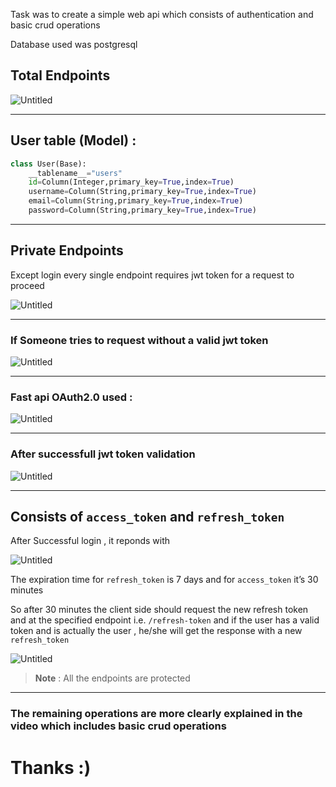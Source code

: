 Task was to create a simple web api which consists of authentication and basic crud operations

Database used was postgresql

## Total Endpoints

![Untitled](https://prod-files-secure.s3.us-west-2.amazonaws.com/4ca6cbb9-ce68-4c5a-bd04-919234e7f3e1/fad6bc26-0a87-40d4-9543-516789404c54/Untitled.png)

---

## User table (Model) :

```python
class User(Base):
    __tablename__="users"
    id=Column(Integer,primary_key=True,index=True)
    username=Column(String,primary_key=True,index=True)
    email=Column(String,primary_key=True,index=True)
    password=Column(String,primary_key=True,index=True)

```

---

## Private Endpoints

Except login every single endpoint requires jwt token for a request to proceed 

 

![Untitled](https://prod-files-secure.s3.us-west-2.amazonaws.com/4ca6cbb9-ce68-4c5a-bd04-919234e7f3e1/c1b7f1a1-1021-4935-a90b-1d1b2d715e49/Untitled.png)

---

### If Someone tries to request without a valid jwt token

![Untitled](https://prod-files-secure.s3.us-west-2.amazonaws.com/4ca6cbb9-ce68-4c5a-bd04-919234e7f3e1/67b0c0d8-adb2-41e9-a868-92094bb4e544/Untitled.png)

---

### Fast api OAuth2.0 used :

![Untitled](https://prod-files-secure.s3.us-west-2.amazonaws.com/4ca6cbb9-ce68-4c5a-bd04-919234e7f3e1/c22e21d7-bc1c-488f-80fe-af90187940d1/Untitled.png)

---

### After successfull jwt token validation

![Untitled](https://prod-files-secure.s3.us-west-2.amazonaws.com/4ca6cbb9-ce68-4c5a-bd04-919234e7f3e1/b988e4ac-cf67-46e9-944c-c7416fac0ffe/Untitled.png)

---

## Consists of `access_token` and `refresh_token`

After Successful login , it reponds with

![Untitled](https://prod-files-secure.s3.us-west-2.amazonaws.com/4ca6cbb9-ce68-4c5a-bd04-919234e7f3e1/871ad412-e0cb-466d-b431-bf06c5eff982/Untitled.png)

The expiration time for `refresh_token` is 7 days and for `access_token` it’s 30 minutes

So after 30 minutes the client side should request the new refresh token and at the specified endpoint i.e. `/refresh-token` and if the user has a valid token and is actually the user , he/she will get the response with a new `refresh_token` 

![Untitled](https://prod-files-secure.s3.us-west-2.amazonaws.com/4ca6cbb9-ce68-4c5a-bd04-919234e7f3e1/6f488f79-6f2b-4f99-8d64-bb3a27468715/Untitled.png)

> **Note** : All the endpoints are protected
> 

---

### The remaining operations are more clearly explained in the video which includes basic crud operations

# Thanks :)